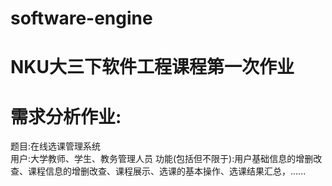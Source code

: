 # software-engine
# NKU大三下软件工程课程第一次作业
# 需求分析作业:
题目:在线选课管理系统<br>
用户:大学教师、学生、教务管理人员
功能(包括但不限于):用户基础信息的增删改查、课程信息的增删改查、课程展示、选课的基本操作、选课结果汇总，......
